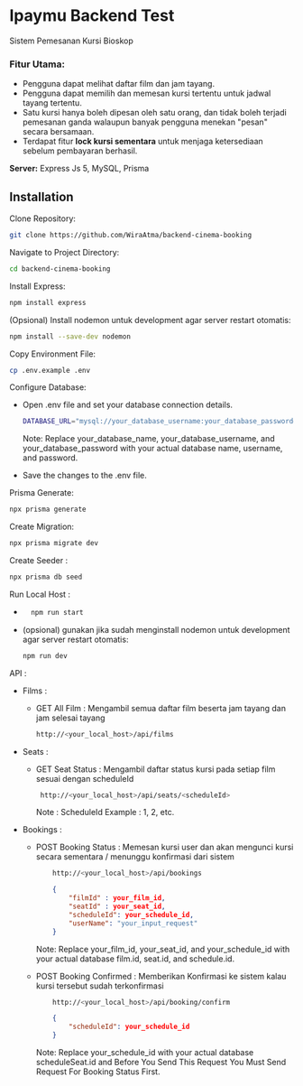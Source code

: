 # Ipaymu Backend Test

Sistem Pemesanan Kursi Bioskop

### Fitur Utama:
- Pengguna dapat melihat daftar film dan jam tayang.
- Pengguna dapat memilih dan memesan kursi tertentu untuk jadwal tayang tertentu.
- Satu kursi hanya boleh dipesan oleh satu orang, dan tidak boleh terjadi pemesanan ganda walaupun banyak pengguna menekan "pesan" secara bersamaan.
- Terdapat fitur **lock kursi sementara** untuk menjaga ketersediaan sebelum pembayaran berhasil.

**Server:** Express Js 5, MySQL, Prisma

## Installation

Clone Repository:

```bash
git clone https://github.com/WiraAtma/backend-cinema-booking
```

Navigate to Project Directory:

```bash
cd backend-cinema-booking
```

Install Express:

```bash
npm install express
```

(Opsional) Install nodemon untuk development agar server restart otomatis:
```bash
npm install --save-dev nodemon
```

Copy Environment File:

```bash
cp .env.example .env
```

Configure Database:

-   Open .env file and set your database connection details.

    ```bash
    DATABASE_URL="mysql://your_database_username:your_database_password@localhost:5432/your_database_name?schema=public"
    ```

    Note: Replace your_database_name, your_database_username, and your_database_password with your actual database name, username, and password.

-   Save the changes to the .env file.

Prisma Generate:

```bash
npx prisma generate
```

Create Migration:

```bash
npx prisma migrate dev
```

Create Seeder :
```bash
npx prisma db seed
```

Run Local Host :
- ```bash
    npm run start
    ```
- (opsional) gunakan jika sudah menginstall nodemon untuk development agar server restart otomatis:
    ```bash
    npm run dev
    ```

API :
- Films :
    - GET All Film :
        Mengambil semua daftar film beserta jam tayang dan jam selesai tayang
        ```bash
        http://<your_local_host>/api/films
        ```

- Seats :
    - GET Seat Status :
        Mengambil daftar status kursi pada setiap film sesuai dengan scheduleId
       ```bash
        http://<your_local_host>/api/seats/<scheduleId>
        ``` 
        Note : ScheduleId Example : 1, 2, etc.
        
- Bookings :
    - POST Booking Status :
        Memesan kursi user dan akan mengunci kursi secara sementara / menunggu konfirmasi dari sistem

        ```bash
            http://<your_local_host>/api/bookings
        ``` 
        ```json
            {
                "filmId" : your_film_id,
                "seatId" : your_seat_id,
                "scheduleId": your_schedule_id,
                "userName": "your_input_request"
            }
        ```
        Note: Replace your_film_id, your_seat_id, and your_schedule_id with your actual database film.id, seat.id, and schedule.id.

    - POST Booking Confirmed :
        Memberikan Konfirmasi ke sistem kalau kursi tersebut sudah terkonfirmasi
        
        ```bash
            http://<your_local_host>/api/booking/confirm
        ```
        ```json
            {
                "scheduleId": your_schedule_id
            }
        ```
        Note: Replace your_schedule_id with your actual database scheduleSeat.id and Before You Send This Request You Must Send Request For Booking Status First.


    